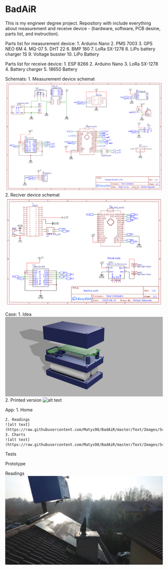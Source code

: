# BadAiR
This is my engineer degree project. Repository with include everything about measurement and receive device - (hardware, software, PCB desine, parts list, and instruction).

Parts list for measurement device:
    1. Arduino Nano
    2. PMS 7003
    3. GPS NEO 6M
    4. MQ-07
    5. DHT 22
    6. BMP 180
    7. LoRa SX-1278
    8. LiPo battery charger 1S
    9. Voltage busster
    10. LiPo Battery

Parts list for receive device:
    1. ESP 8266
    2. Arduino Nano
    3. LoRa SX-1278
    4. Battery charger
    5. 18650 Battery

Schemats:
    1. Measurement device schemat
    ![alt text](https://raw.githubusercontent.com/Matys98/BadAiR/master/Text/Images/Schematy%20%2B%20PCB/Schemat_measurement.png)
    2. Reciver device schemat
    ![alt text](https://raw.githubusercontent.com/Matys98/BadAiR/master/Text/Images/Schematy%20%2B%20PCB/Schemat_recive.png)
    
Case:
    1. Idea 
    ![alt text](https://raw.githubusercontent.com/Matys98/BadAiR/master/Text/Images/Obudowa/ESP%20encloser%20v4.png)
    2. Printed version
    ![alt text](https://www.overleaf.com/project/5ff4c4572f79df2392c4ac62/file/5ff4c4572f79df3e33c4ac75)
    
App:
    1. Home
<!--     ![alt text]() -->
    2. Readings
    ![alt text](https://raw.githubusercontent.com/Matys98/BadAiR/master/Text/Images/Screany/Software/ReadingsMenagePanel.png)
    3. Charts
    ![alt text](https://raw.githubusercontent.com/Matys98/BadAiR/master/Text/Images/Screany/Software/ReadingsChart.png)

Tests


Prototype
<!-- ![alt text]() -->

Readings
![alt text](https://raw.githubusercontent.com/Matys98/BadAiR/master/Text/Images/Pomiary1.png)

